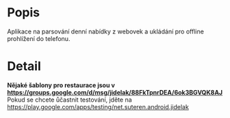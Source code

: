 # Popis #

Aplikace na parsování denní nabídky z webovek a ukládání pro offline prohlížení do telefonu.

# Detail #

**Nějaké šablony pro restaurace jsou v https://groups.google.com/d/msg/jidelak/88FkTpnrDEA/6ok3BGVQK8AJ** Pokud se chcete ůčastnit testování, jděte na https://play.google.com/apps/testing/net.suteren.android.jidelak